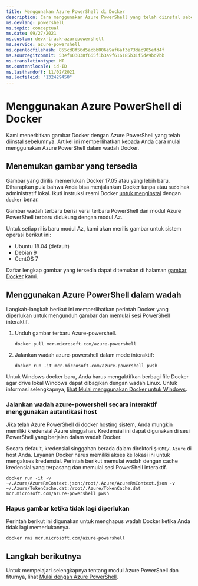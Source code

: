```yaml
---
title: Menggunakan Azure PowerShell di Docker
description: Cara menggunakan Azure PowerShell yang telah diinstal sebelumnya dalam gambar Docker.
ms.devlang: powershell
ms.topic: conceptual
ms.date: 09/27/2021
ms.custom: devx-track-azurepowershell
ms.service: azure-powershell
ms.openlocfilehash: 855cd8f56d5acbb006e9af6af3e73dac905efd4f
ms.sourcegitcommit: 53ef403038f665f1b3a9f616185b31f5de9bd7bb
ms.translationtype: MT
ms.contentlocale: id-ID
ms.lasthandoff: 11/02/2021
ms.locfileid: "132429450"
---
```

# <a name="using-azure-powershell-in-docker"></a>Menggunakan Azure PowerShell di Docker

Kami menerbitkan gambar Docker dengan Azure PowerShell yang telah diinstal sebelumnya. Artikel ini memperlihatkan kepada Anda cara mulai menggunakan Azure PowerShell dalam wadah Docker.

## <a name="finding-available-images"></a>Menemukan gambar yang tersedia

Gambar yang dirilis memerlukan Docker 17.05 atau yang lebih baru. Diharapkan pula bahwa Anda bisa menjalankan Docker tanpa atau `sudo` hak administratif lokal. Ikuti instruksi resmi Docker [untuk menginstal][install] dengan `docker` benar.

Gambar wadah terbaru berisi versi terbaru PowerShell dan modul Azure PowerShell terbaru didukung dengan modul Az.

Untuk setiap rilis baru modul Az, kami akan merilis gambar untuk sistem operasi berikut ini:

- Ubuntu 18.04 (default)
- Debian 9
- CentOS 7

Daftar lengkap gambar yang tersedia dapat ditemukan di halaman [gambar Docker][az image] kami.

## <a name="using-azure-powershell-in-a-container"></a>Menggunakan Azure PowerShell dalam wadah

Langkah-langkah berikut ini memperlihatkan perintah Docker yang diperlukan untuk mengunduh gambar dan memulai sesi PowerShell interaktif.

1. Unduh gambar terbaru Azure-powershell.

   ```console
   docker pull mcr.microsoft.com/azure-powershell
   ```

1. Jalankan wadah azure-powershell dalam mode interaktif:

   ```console
   docker run -it mcr.microsoft.com/azure-powershell pwsh
   ```

Untuk Windows docker baru, Anda harus mengaktifkan berbagi file Docker agar drive lokal Windows dapat dibagikan dengan wadah Linux. Untuk informasi selengkapnya, [lihat Mulai menggunakan Docker untuk Windows][file-sharing].

### <a name="run-the-azure-powershell-container-interactively-using-host-authentication"></a>Jalankan wadah azure-powershell secara interaktif menggunakan autentikasi host

Jika telah Azure PowerShell di docker hosting sistem, Anda mungkin memiliki kredensial Azure singgahan. Kredensial ini dapat digunakan di sesi PowerShell yang berjalan dalam wadah Docker.

Secara default, kredensial singgahan berada dalam direktori `$HOME/.Azure` di host Anda. Layanan Docker harus memiliki akses ke lokasi ini untuk mengakses kredensial. Perintah berikut memulai wadah dengan cache kredensial yang terpasang dan memulai sesi PowerShell interaktif.

```console
docker run -it -v ~/.Azure/AzureRmContext.json:/root/.Azure/AzureRmContext.json -v ~/.Azure/TokenCache.dat:/root/.Azure/TokenCache.dat mcr.microsoft.com/azure-powershell pwsh
```

### <a name="remove-the-image-when-no-longer-needed"></a>Hapus gambar ketika tidak lagi diperlukan

Perintah berikut ini digunakan untuk menghapus wadah Docker ketika Anda tidak lagi memerlukannya.

```console
docker rmi mcr.microsoft.com/azure-powershell
```

## <a name="next-steps"></a>Langkah berikutnya

Untuk mempelajari selengkapnya tentang modul Azure PowerShell dan fiturnya, lihat [Mulai dengan Azure PowerShell](get-started-azureps.md).

<!-- link references -->
[install]: https://docs.docker.com/engine/installation/
[powershell image]: https://hub.docker.com/_/microsoft-powershell
[az image]: https://hub.docker.com/_/microsoft-azure-powershell
[file-sharing]: https://docs.docker.com/docker-for-windows/#file-sharing
